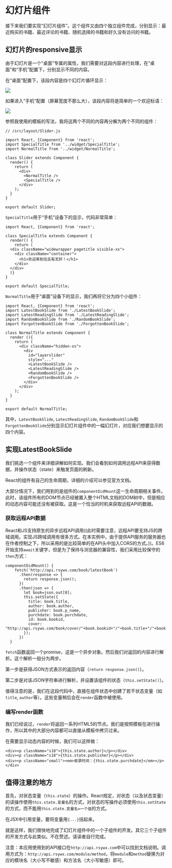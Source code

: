 # 幻灯片组件

接下来我们要实现“幻灯片组件”。这个组件又由四个独立组件完成，分别显示：最近购买的书籍、最近评论的书籍、随机选择的书籍和好久没有访问的书籍。

## 幻灯片的responsive显示

由于幻灯片是一个“桌面”专属的属性，我们需要对这段内容进行处理，在“桌面”和“手机”配置下，分别显示不同的内容。

在“桌面”配置下，该段内容是四个幻灯片循环显示：

![](http://rsywx.com/lib/exe/fetch.php/react:05-01.png)

如果进入“手机”配置（屏幕宽度不那么大），该段内容将是简单的一个欢迎标语：

![](http://rsywx.com/lib/exe/fetch.php/react:05-02.png)

参照我使用的模板的写法，我将这两个不同的内容再分解为两个不同的组件：

```
// /src/layout/Slider.js

import React, {Component} from 'react';
import SpecialTitle from '../widget/SpecialTitle';
import NormalTitle from '../widget/NormalTitle';

class Slider extends Component {
  render() {
    return (
      <div>
        <NormalTitle />
        <SpecialTitle />
      </div>
    );
  }
}

export default Slider;
```

`SpecialTitle`用于“手机”设备下的显示，代码非常简单：

```
import React, {Component} from 'react';

class SpecialTitle extends Component {
  render() {
    return (
  <div className="widewrapper pagetitle visible-xs">
    <div className="container">
      <h1>欢迎来到任氏有无轩！</h1>
    </div>
  </div>
  )}
}

export default SpecialTitle;
```

`NormalTitle`用于“桌面”设备下的显示，我们再将它分为四个小组件：

```
import React, {Component} from 'react';
import LatestBookSlide from './LatestBookSlide';
import LatestReadingSlide from './LatestReadingSlide';
import RandomBookSlide from './RandomBookSlide';
import ForgottenBookSlide from './ForgottenBookSlide';

class NormalTitle extends Component {
  render (){
    return (
      <div className="hidden-xs">
        <div
          id="layerslider"
          style="..."
          <LatestBookSlide />
          <LatestReadingSlide />
          <RandomBookSlide />
          <ForgottenBookSlide />
        </div>
      </div>
    );
  }
}

export default NormalTitle;
```

其中，`LatestBookSlide`, `LatestReadingSlide`, `RandomBookSlide`和`ForgottenBookSlide`分别显示幻灯片组件中的一幅幻灯片，对应我们想要显示的四个内容。

## 实现LatestBookSlide

我们挑选一个组件来详细讲解如何实现。我们会看到如何调用远程API来获得数据，并操作状态（state）来触发页面的刷新。

React的组件有自己的生命周期，详细的介绍可以参见官方文档。

大部分情况下，我们用到的是组件的`componentDidMount`这一生命周期相关事件。此时，该组件所有的DOM节点已经被置入整个HTML文档的DOM树中，但是相应的动态内容可能还没有被获取。这是一个恰当的时机来获取远程API的数据。

### 获取远程API数据

React和JS支持原生的异步远程API调用((此时需要注意，远程API要支持JS的跨域调用。实现JS跨域调用有很多方式。在本实例中，由于提供API服务的服务器也在作者控制之下，所以采用的是比较简单的在API头中加入CORS的方式。))。ES6开始支持`await`关键字，但是为了保持与浏览器的兼容性，我们采用比较保守的`then`方式：

```
componentDidMount() {
    fetch('http://api.rsywx.com/book/latestBook')
      .then(response => {
        return response.json();
      })
      .then(json => {
        let book=json.out[0];
        this.setState({
          title: book.title,
          author: book.author,
          publisher: book.p_name,
          purchdate: book.purchdate,
          id: book.bookid,
          cover: "http://api.rsywx.com/book/cover/"+book.bookid+"/"+book.title+"/"+book.author+"/300"
        });
      })
  }
```

`fetch`函数返回一个promise，这是一个异步对象。然后我们对返回的内容进行解析。这个解析一般分为两步。

第一步是获得JSON方式表示的返回内容（`return response.json()`）。

第二步是对该JSON字符串进行解析，并设置该组件的状态（`this.setState()`）。

值得注意的是，我们在这段代码中，直接在组件状态中创建了若干状态变量（如`title`, `author`等）。这些变量稍后会在`render`函数中被使用。

### 编写render函数

我们已经说过，`render`将返回一系列HTML5的节点。我们是按照模板在进行操作，所以其中的大部分内容都可以直接从模板中拷贝过来。

在需要显示动态内容的时候，我们可以这样做：

```
<div><p className="s18">{this.state.author}</p></div>
<div><p className="s18">{this.state.publisher}</p></div>
<div><p className="small"><em>收录时间：{this.state.purchdate}</em></p></div>
```

## 值得注意的地方

首先，对状态变量（`this.state`）的操作。React规定，对状态（以及状态变量）的读操作使用`this.state.变量名`的方式，对状态的写操作必须使用`this.setState`的方式，而不能用`this.state.变量名=一个值`的方式。

在JSX中引用变量，要将变量用`{...}`括起来。

就是这样，我们很快地完成了幻灯片组件中的一个子组件的开发。其它三个子组件的开发方式与此类似。不在赘述。请读者自行完成。

注意：本应用使用到的API接口在`http://api.rsywx.com`中可以找到文档说明。调用方式为：`http://api.rsywx.com/module/method`，将`module`和`method`替换为对应的模块名（大小写不敏感）和方法名（大小写敏感）即可。